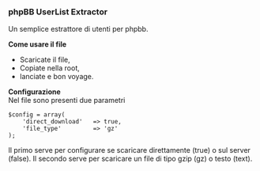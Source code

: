 ### phpBB UserList Extractor  
Un semplice estrattore di utenti per phpbb.

**Come usare il file**  
* Scaricate il file,
* Copiate nella root,
* lanciate e bon voyage.

**Configurazione**  
Nel file sono presenti due parametri
```
$config = array(
	'direct_download' 	=> true,
	'file_type'			=> 'gz'
);
```
Il primo serve per configurare se scaricare direttamente (true) o sul server (false).
Il secondo serve per scaricare un file di tipo gzip (gz) o testo (text).
